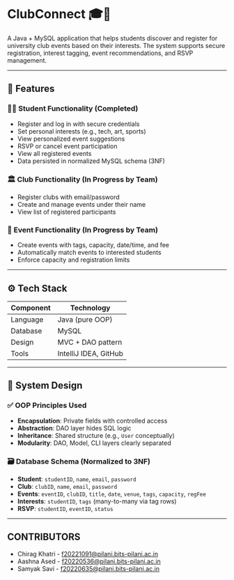 # ClubConnect 🎓🎉

A Java + MySQL application that helps students discover and register for university club events based on their interests. The system supports secure registration, interest tagging, event recommendations, and RSVP management.

---

## 🚀 Features

### 👨‍🎓 Student Functionality (Completed)
- Register and log in with secure credentials
- Set personal interests (e.g., tech, art, sports)
- View personalized event suggestions
- RSVP or cancel event participation
- View all registered events
- Data persisted in normalized MySQL schema (3NF)

### 🏛️ Club Functionality (In Progress by Team)
- Register clubs with email/password
- Create and manage events under their name
- View list of registered participants

### 📅 Event Functionality (In Progress by Team)
- Create events with tags, capacity, date/time, and fee
- Automatically match events to interested students
- Enforce capacity and registration limits

---

## ⚙️ Tech Stack

| Component | Technology        |
|----------|-------------------|
| Language | Java (pure OOP)   |
| Database | MySQL             |
| Design   | MVC + DAO pattern |
| Tools    | IntelliJ IDEA, GitHub |

---

## 🧱 System Design

### ✅ OOP Principles Used
- **Encapsulation**: Private fields with controlled access
- **Abstraction**: DAO layer hides SQL logic
- **Inheritance**: Shared structure (e.g., `User` conceptually)
- **Modularity**: DAO, Model, CLI layers clearly separated

### 🗃️ Database Schema (Normalized to 3NF)

- **Student**: `studentID`, `name`, `email`, `password`
- **Club**: `clubID`, `name`, `email`, `password`
- **Events**: `eventID`, `clubID`, `title`, `date`, `venue`, `tags`, `capacity`, `regFee`
- **Interests**: `studentID`, `tags` (many-to-many via tag rows)
- **RSVP**: `studentID`, `eventID`, `status`

---

## CONTRIBUTORS
- Chirag Khatri - f20221091@pilani.bits-pilani.ac.in
- Aashna Ased - f20220536@pilani.bits-pilani.ac.in
- Samyak Savi - f20220635@pilani.bits-pilani.ac.in
